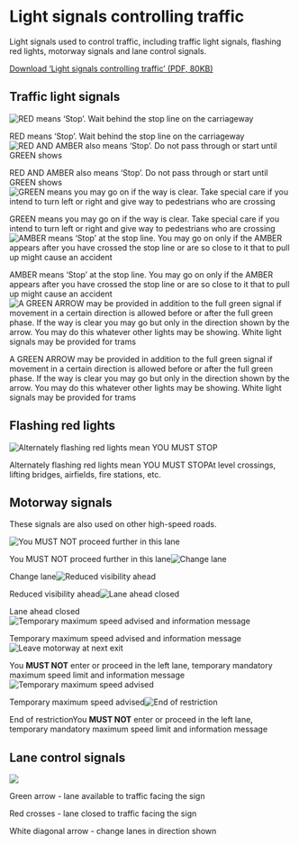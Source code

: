 Light signals controlling traffic
=================================

Light signals used to control traffic, including traffic light signals, flashing red lights, motorway signals and lane control signals.

[Download ‘Light signals controlling traffic’ (PDF, 80KB)](https://assets.digital.cabinet-office.gov.uk/media/560aa3f9e5274a036900001c/the-highway-code-light-signals-controlling-traffic.pdf)

Traffic light signals
---------------------

![RED means ‘Stop’. Wait behind the stop line on the carriageway](../images/traffic-light-red.jpg)

RED means ‘Stop’. Wait behind the stop line on the carriageway![RED AND AMBER also means ‘Stop’. Do not pass through or start until GREEN shows](../images/traffic-light-red-amber.jpg)

RED AND AMBER also means ‘Stop’. Do not pass through or start until GREEN shows![GREEN means you may go on if the way is clear. Take special care if you intend to turn left or right and give way to pedestrians who are crossing](../images/traffic-light-green.jpg)

GREEN means you may go on if the way is clear. Take special care if you intend to turn left or right and give way to pedestrians who are crossing![AMBER means ‘Stop’ at the stop line. You may go on only if the AMBER appears after you have crossed the stop line or are so close to it that  to pull up might cause an accident](../images/traffic-light-amber.jpg)

AMBER means ‘Stop’ at the stop line. You may go on only if the AMBER appears after you have crossed the stop line or are so close to it that to pull up might cause an accident![A GREEN ARROW may be provided in addition to the full green signal if movement in a certain direction is allowed before or after the full green phase. If the way  is clear you may go but only in the direction shown by  the arrow. You may do this whatever other lights may be showing. White light signals may be provided for trams](../images/traffic-light-green-arrow.jpg)

A GREEN ARROW may be provided in addition to the full green signal if movement in a certain direction is allowed before or after the full green phase. If the way is clear you may go but only in the direction shown by the arrow. You may do this whatever other lights may be showing. White light signals may be provided for trams

Flashing red lights
-------------------

![Alternately flashing red lights mean YOU MUST STOP](../images/flashing-red-lights.jpg)

Alternately flashing red lights mean YOU MUST STOPAt level crossings, lifting bridges, airfields, fire stations, etc.

Motorway signals
----------------

These signals are also used on other high-speed roads.

![You MUST NOT proceed further in this lane](../images/motorway-signal-red-cross.jpg)

You MUST NOT proceed further in this lane![Change lane](../images/motorway-signal-change-lane.jpg)

Change lane![Reduced visibility ahead](../images/motorway-signal-fog.jpg)

Reduced visibility ahead![Lane ahead closed](../images/motorway-signal-lane-ahead-closed.jpg)

Lane ahead closed![Temporary maximum speed advised and information message](../images/motorway-signal-temporary-speed-limit-message.jpg)

Temporary maximum speed advised and information message![Leave motorway at next exit](../images/Obstruction_FINAL_.jpg)

You **MUST NOT** enter or proceed in the left lane, temporary mandatory maximum speed limit and information message![Temporary maximum speed advised](../images/motorway-signal-temporary-speed.jpg)

Temporary maximum speed advised![End of restriction](../images/motorway-signal-end-restriction.jpg)

End of restrictionYou **MUST NOT** enter or proceed in the left lane, temporary mandatory maximum speed limit and information message

Lane control signals
--------------------

![ ](../images/lane-control-signals.jpg)

 Green arrow - lane available to traffic facing the sign

Red crosses - lane closed to traffic facing the sign

White diagonal arrow - change lanes in direction shown
